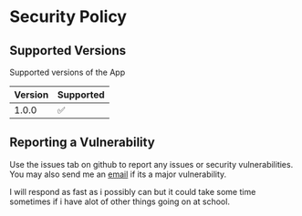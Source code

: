 # Security Policy

## Supported Versions

Supported versions of the App

| Version | Supported          |
| ------- | ------------------ |
| 1.0.0   | :white_check_mark: |


## Reporting a Vulnerability

Use the issues tab on github to report any issues or security vulnerabilities. You may also send me an [email](emil.schutt@gmail.com) if its a major vulnerability.

I will respond as fast as i possibly can but it could take some time sometimes if i have alot of other things going on at school.
